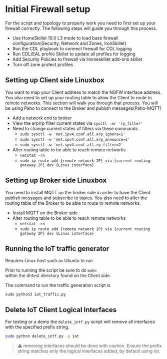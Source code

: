 # Initial Firewall setup
For the script and topology to properly work you need to first
set up your firewall correctly. The following steps will guide
you through this process.

* Use HomeSkillet 10.0 L3 mode to load base firewall configuration(Security, Network and Zones, IronSkillet)
* Run the CDL playbook to connect firewall for CDL logging
* Run CDL/EAL profile Skillet to update all profiles for logging
* Add Security Policies to firewall via Homeskillet add-ons skillet
* Turn off zone protect profiles

## Setting up Client side Linuxbox
You want to map your Client address to match the NGFW interface address.
You also need to set up your routing table to allow the Client to route to remote
networks. This section will walk you through that process. You will be using Paho to
connect to the Broker and publish messages(Paho-MQTT)

* Add a network end to broker 
* View the arp/rp filter current states via ```sysctl -ar 'rp_filter'```
* Need to change current states of filters via these commands
    + ```sudo sysctl -w 'net.ipv4.conf.all.arp_ignore=1'```
    + ```sudo sysctl -w 'net.ipv4.conf.all.arp_announce=2'```
    + ```sudo sysctl -w 'net.ipv4.conf.all.rp_filter=2'```
* Alter routing table to be able to reach remote networks
    + ```netstat -rn```
    + ```sudo ip route add {remote network IP} via {current routing gateway IP} dev {Linux interface}```


## Setting up Broker side Linuxbox
You need to install MQTT on the broker side in order to have the
Client publish messages and subscribe to topics. You also need to
alter the routing table of the Broker to be able to route to remote
networks.

* Install MQTT on the Broker side
* Alter routing table to be able to reach remote networks
    + ```netstat -rn```
    + ```sudo ip route add {remote network IP} via {current routing gateway IP} dev {Linux interface}```


## Running the IoT traffic generator
Requires Linux host such as Ubuntu to run

Prior to running the script be sure to do ``` make ```  
within the dhtest directory found on the Client side.

The command to run the traffic generation script is

`sudo python3 iot_traffic.py`


## Delete IoT Client Logical Interfaces

For testing or a demo the `delete_intf.py` script will remove all interfaces with
the specified prefix string.

```bash
sudo python delete_intf.py -p iot
```

> :warning: removing interfaces should be done with caution. Ensure the prefix string
> matches only the logical interfaces added, by default using iot.